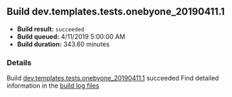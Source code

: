 ## Build dev.templates.tests.onebyone_20190411.1
- **Build result:** `succeeded`
- **Build queued:** 4/11/2019 5:00:00 AM
- **Build duration:** 343.60 minutes
### Details
Build [dev.templates.tests.onebyone_20190411.1](https://winappstudio.visualstudio.com/web/build.aspx?pcguid=a4ef43be-68ce-4195-a619-079b4d9834c2&builduri=vstfs%3a%2f%2f%2fBuild%2fBuild%2f27564) succeeded
Find detailed information in the [build log files](https://uwpctdiags.blob.core.windows.net/buildlogs/dev.templates.tests.onebyone_20190411.1_logs.zip)
